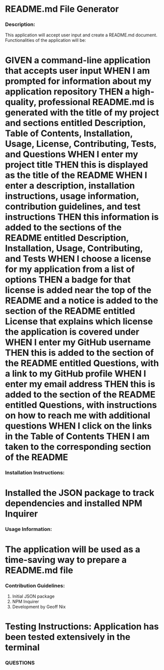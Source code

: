 # README.md File Generator

### Description:

This application will accept user input and create a README.md document. Functionalities of the application will be:

GIVEN a command-line application that accepts user input
WHEN I am prompted for information about my application repository
THEN a high-quality, professional README.md is generated with the title of my project and sections entitled Description, Table of Contents, Installation, Usage, License, Contributing, Tests, and Questions
WHEN I enter my project title
THEN this is displayed as the title of the README
WHEN I enter a description, installation instructions, usage information, contribution guidelines, and test instructions
THEN this information is added to the sections of the README entitled Description, Installation, Usage, Contributing, and Tests
WHEN I choose a license for my application from a list of options
THEN a badge for that license is added near the top of the README and a notice is added to the section of the README entitled License that explains which license the application is covered under
WHEN I enter my GitHub username
THEN this is added to the section of the README entitled Questions, with a link to my GitHub profile
WHEN I enter my email address
THEN this is added to the section of the README entitled Questions, with instructions on how to reach me with additional questions
WHEN I click on the links in the Table of Contents
THEN I am taken to the corresponding section of the README
=========================

### Installation Instructions:

# Installed the JSON package to track dependencies and installed NPM Inquirer

### Usage Information:

# The application will be used as a time-saving way to prepare a README.md file

### Contribution Guidelines:

1. Initial JSON package
2. NPM Inquirer
3. Development by Geoff Nix

Testing Instructions:
Application has been tested extensively in the terminal
=========================

### QUESTIONS
